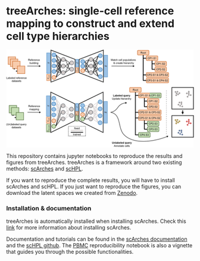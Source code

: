 # treeArches: single-cell reference mapping to construct and extend cell type hierarchies

<img width="750px" align="center" src="/sketch/Sketch.png?raw=true">

This repository contains jupyter notebooks to reproduce the results and figures from treeArches. treeArches is a framework around two existing methods: [scArches](https://github.com/theislab/scarches) and [scHPL](https://github.com/lcmmichielsen/scHPL). 

If you want to reproduce the complete results, you will have to install scArches and scHPL. If you just want to reproduce the figures, you can download the latent spaces we created from [Zenodo](https://doi.org/10.5281/zenodo.6786357). 

### Installation & documentation

treeArches is automatically installed when installing scArches. Check this [link](https://scarches.readthedocs.io/en/latest/installation.html) for more information about installing scArches. 

Documentation and tutorials can be found in the [scArches documentation](https://scarches.readthedocs.io/en/latest/index.html) and the [scHPL github](https://github.com/lcmmichielsen/scHPL). The [PBMC](Figure1%20(PBMC)/PBMC%20(Figure%201%2C%20S1%2C%20S2).ipynb) reproducibility notebook is also a vignette that guides you through the possible functionalities.


